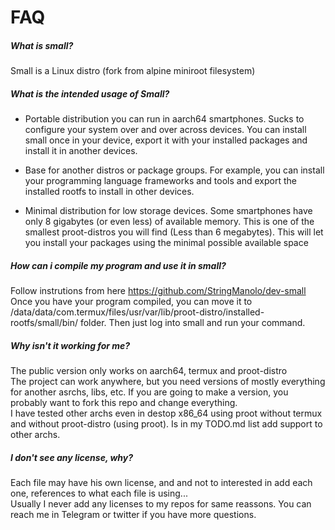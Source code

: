# FAQ

##### What is small?  
Small is a Linux distro (fork from alpine miniroot filesystem)

##### What is the intended usage of Small?  
- Portable distribution you can run in aarch64 smartphones. Sucks to configure your system over and over across devices. You can install small once in your device, export it with your installed packages and install it in another devices.  
  

- Base for another distros or package groups. For example, you can install your programming language frameworks and tools and export the installed rootfs to install in other devices.  
  

- Minimal distribution for low storage devices. Some smartphones have only 8 gigabytes (or even less) of available memory. This is one of the smallest proot-distros you will find (Less than 6 megabytes). This will let you install your packages using the minimal possible available space


##### How can i compile my program and use it in small?
Follow instrutions from here https://github.com/StringManolo/dev-small  
Once you have your program compiled, you can move it to /data/data/com.termux/files/usr/var/lib/proot-distro/installed-rootfs/small/bin/ folder. Then just log into small and run your command.

##### Why isn't it working for me?
The public version only works on aarch64, termux and proot-distro  
The project can work anywhere, but you need versions of mostly everything for another asrchs, libs, etc. If you are going to make a version, you probably want to fork this repo and change everything.  
I have tested other archs even in destop x86_64 using proot without termux and without proot-distro (using proot). Is in my TODO.md list add support to other archs.  
  
##### I don't see any license, why?
Each file may have his own license, and and not to interested in add each one, references to what each file is using...  
Usually I never add any licenses to my repos for same reassons. You can reach me in Telegram or twitter if you have more questions. 

